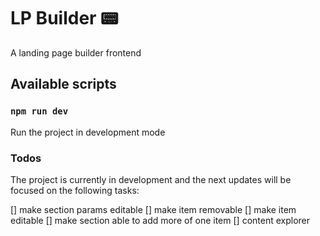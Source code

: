 # LP Builder 📟

A landing page builder frontend

## Available scripts

### `npm run dev`
Run the project in development mode

### Todos

The project is currently in development and the next updates will be focused on the following tasks:

[] make section params editable
[] make item removable
[] make item editable
[] make section able to add more of one item
[] content explorer
